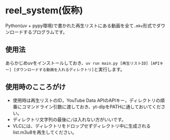 # reel_system(仮称)
Python(uv + pypy環境)で書かれた再生リストにある動画を全て`.mkv`形式でダウンロードするプログラムです。
## 使用法
あらかじめuvをインストールしておき、`uv run main.py [再生リストID] [APIキー] [ダウンロードする動画を入れるディレクトリ]`と実行します。
## 使用時のこころがけ
- 使用時は再生リストのID，YouTube Data APIのAPIキー，ディレクトリの順番にコマンドライン引数に渡しておき、yt-dlpをPATHに通しておいてください。
- ディレクトリ文字列の最後に`/`は入れない方がいいです。
- VLCには、ディレクトリをドロップせずディレクトリ中に生成されるlist.m3u8を再生してください。